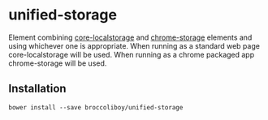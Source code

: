 # unified-storage

Element combining [core-localstorage](https://github.com/Polymer/core-localstorage) and [chrome-storage](https://github.com/broccoliboy/chrome-storage) elements and using whichever one is appropriate. When running as a standard web page
core-localstorage will be used. When running as a chrome packaged app chrome-storage will be used.

## Installation

`bower install --save broccoliboy/unified-storage`
